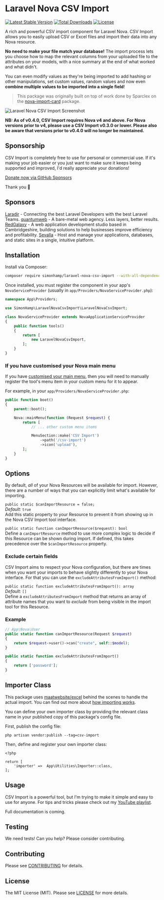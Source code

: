 # Laravel Nova CSV Import

[![Latest Stable Version](https://poser.pugx.org/simonhamp/laravel-nova-csv-import/v/stable?style=for-the-badge)](https://packagist.org/packages/simonhamp/laravel-nova-csv-import) [![Total Downloads](https://poser.pugx.org/simonhamp/laravel-nova-csv-import/downloads?style=for-the-badge)](https://packagist.org/packages/simonhamp/laravel-nova-csv-import) [![License](https://poser.pugx.org/simonhamp/laravel-nova-csv-import/license?style=for-the-badge)](https://packagist.org/packages/simonhamp/laravel-nova-csv-import)

A rich and powerful CSV import component for Laravel Nova. CSV Import allows you to easily upload CSV or Excel files
and import their data into any Nova resource.

**No need to make your file match your database!** The import process lets you choose how to map the relevant columns
from your uploaded file to the attributes on your models, with a nice summary at the end of what worked and what didn't.

You can even modify values as they're being imported to add hashing or other manipulations, set custom values, random
values and now even **combine multiple values to be imported into a single field**!

> This package was originally built on top of work done by Sparclex on the
[nova-import-card](https://github.com/Sparclex/nova-import-card) package.

![Laravel Nova CSV Import Screenshot](https://raw.githubusercontent.com/simonhamp/laravel-nova-csv-import/master/screenshots/readme.png)

**NB: As of v0.4.0, CSV Import requires Nova v4 and above. For Nova versions prior to v4, please use a CSV Import
v0.3.0 or lower. Please also be aware that versions prior to v0.4.0 will no longer be maintained.**

## Sponsorship
CSV Import is completely free to use for personal or commercial use. If it's making your job easier or you just want to
make sure it keeps being supported and improved, I'd really appreciate your donations!

[Donate now via GitHub Sponsors](https://github.com/sponsors/simonhamp)

Thank you 🙏

## Sponsors

[Laradir](https://laradir.com/?ref=laravel-nova-csv-import-github) - Connecting the best Laravel Developers with the best Laravel Teams.
[quantumweb](https://quantumweb.co/?ref=simonhamp/laravel-nova-csv-import-github) - A bare-metal web agency. Less layers, better results.
[RedGalaxy](https://www.redgalaxy.co.uk) - A web application development studio based in Cambridgeshire, building solutions to help businesses improve efficiency and profitability.
[Sevalla](https://sevalla.com/?utm_source=nativephp&utm_medium=Referral&utm_campaign=homepage) - Host and manage your applications, databases, and static sites in a single, intuitive platform.

## Installation

Install via Composer:

```bash
composer require simonhamp/laravel-nova-csv-import --with-all-dependencies
```

Once installed, you must register the component in your app's `NovaServiceProvider`
(usually in `app/Providers/NovaServiceProvider.php`):

```php
namespace App\Providers;

use SimonHamp\LaravelNovaCsvImport\LaravelNovaCsvImport;

class NovaServiceProvider extends NovaApplicationServiceProvider
{
    public function tools()
    {
        return [
            new LaravelNovaCsvImport,
        ];
    }
}
```

### If you have customised your Nova main menu

If you have [customised your main menu](https://nova.laravel.com/docs/4.0/customization/menus.html#customizing-the-main-menu),
then you will need to manually register the tool's menu item in your custom menu for it to appear.

For example, in your `app/Providers/NovaServiceProvider.php`:

```php
public function boot()
{
    parent::boot();

    Nova::mainMenu(function (Request $request) {
        return [
            // ... other custom menu items

            MenuSection::make('CSV Import')
                ->path('/csv-import')
                ->icon('upload'),
        ];
    }
}
```

## Options
By default, _all_ of your Nova Resources will be available for import. However, there are a number of ways that you can
explicitly limit what's available for importing.

`public static $canImportResource = false;`  
*Default:* `true`  
Add this static property to your Resource to prevent it from showing up in the Nova CSV Import tool interface.

`public static function canImportResource($request): bool`  
Define a `canImportResource` method to use more complex logic to decide if this Resource can be shown during import.
If defined, this takes precedence over the `$canImportResource` property.

### Exclude certain fields

CSV Import aims to respect your Nova configuration, but there are times when you want your imports to behave slightly
differently to your Nova interface. For that you can use the `excludeAttributesFromImport()` method:

`public static function excludeAttributesFromImport(): array`  
*Default:* `[]`  
Define a `excludeAttributesFromImport` method that returns an array of attribute names that you want to _exclude_ from
being visible in the import tool for this Resource.
  

### Example 
  
```php
// App\Nova\User
public static function canImportResource(Request $request)
{
    return $request->user()->can("create", self::$model);
}

public static function excludeAttributesFromImport()
{
    return ['password'];
}
```

## Importer Class 
This package uses [maatwebsite/excel](https://github.com/Maatwebsite/Laravel-Excel) behind the scenes to handle the
actual import. You can find out more about
[how importing works](https://docs.laravel-excel.com/3.1/imports/basics.html#importing-basics).

You can define your own importer class by providing the relevant class name in your published copy of this package's
config file.

First, publish the config file:
```
php artisan vendor:publish --tag=csv-import
``` 

Then, define and register your own importer class:
```
<?php

return [
    'importer' =>  App\Utilities\Importer::class,
];
```

## Usage

CSV Import is a powerful tool, but I'm trying to make it simple and easy to use for anyone. For tips and tricks
please check out my [YouTube playlist](https://www.youtube.com/playlist?list=PLGN3oYkYNEzzerDeGGphm_gzsDUC8YVwS).

Full documentation is coming.

## Testing

We need tests! Can you help? Please consider contributing.

## Contributing

Please see [CONTRIBUTING](CONTRIBUTING.md) for details.

## License

The MIT License (MIT). Please see [LICENSE](LICENSE.md) for more details.
